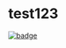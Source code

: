 # test123
<a href="https://agora.io"><img src="https://img.shields.io/badge/dynamic/json?color=099dfd&labelColor=002550&style=flat-square&label=Agora-RTC&query=%24.usage&url=https%3A%2F%2Fconsole-open-staging.agoralab.co%2Fopen-api%2Fv1%2Fbadge%2Fproject%2Fe798bc57600df2d7b4a2ce421ba8372a%3Aba855f35539b32462c4107&link=https%3A%2F%2Fagora.io" alt="badge" /></a>
